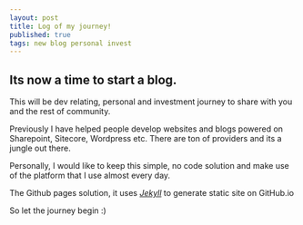 ```yaml
---
layout: post
title: Log of my journey!
published: true
tags: new blog personal invest
---
```


## Its now a time to start a blog.
This will be dev relating, personal and investment journey to share with you and the rest of community. 

Previously I have helped people develop websites and blogs powered on Sharepoint, Sitecore, Wordpress etc. There are ton of providers and its a jungle out there. 

Personally, I would like to keep this simple, no code solution and make use of the platform that I use almost every day. 

The Github pages solution, it uses _[Jekyll](https://github.com/barryclark/jekyll-now)_ to generate static site on GitHub.io

So let the journey begin :)
